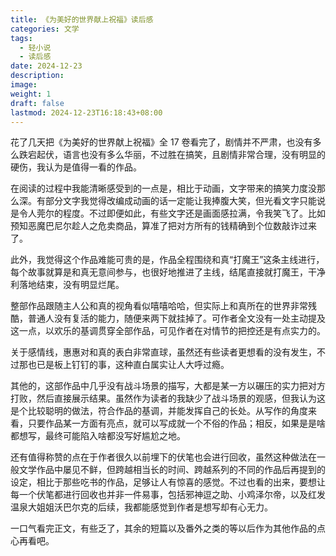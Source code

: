 ```yaml
---
title: 《为美好的世界献上祝福》读后感
categories: 文学
tags:
  - 轻小说
  - 读后感
date: 2024-12-23
description: 
image: 
weight: 1
draft: false
lastmod: 2024-12-23T16:18:43+08:00
---
```

花了几天把《为美好的世界献上祝福》全 17 卷看完了，剧情并不严肃，也没有多么跌宕起伏，语言也没有多么华丽，不过胜在搞笑，且剧情非常合理，没有明显的硬伤，我认为是值得一看的作品。

在阅读的过程中我能清晰感受到的一点是，相比于动画，文字带来的搞笑力度没那么深。有部分文字我觉得改编成动画的话一定能让我捧腹大笑，但光看文字只能说是令人莞尔的程度。不过即便如此，有些文字还是画面感拉满，令我笑飞了。比如预知恶魔巴尼尔趁人之危卖商品，算准了把对方所有的钱精确到个位数敲诈过来了。

此外，我觉得这个作品难能可贵的是，作品全程围绕和真“打魔王”这条主线进行，每个故事就算是和真无意间参与，也很好地推进了主线，结尾直接就打魔王，干净利落地结束，没有明显烂尾。

整部作品跟随主人公和真的视角看似嘻嘻哈哈，但实际上和真所在的世界非常残酷，普通人没有复活的能力，随便来两下就挂掉了。可作者全文没有一处主动提及这一点，以欢乐的基调贯穿全部作品，可见作者在对情节的把控还是有点实力的。

关于感情线，惠惠对和真的表白非常直球，虽然还有些读者更想看的没有发生，不过那也已是板上钉钉的事，这种直白属实让人大呼过瘾。

其他的，这部作品中几乎没有战斗场景的描写，大都是某一方以碾压的实力把对方打败，然后直接展示结果。虽然作为读者的我缺少了战斗场景的观感，但我认为这是个比较聪明的做法，符合作品的基调，并能发挥自己的长处。从写作的角度来看，只要作品某一方面有亮点，就可以写成就一个不俗的作品；相反，如果是是啥都想写，最终可能陷入啥都没写好尴尬之地。

还有值得称赞的点在于作者很久以前埋下的伏笔也会进行回收，虽然这种做法在一般文学作品中屡见不鲜，但跨越相当长的时间、跨越系列的不同的作品后再提到的设定，相比于那些吃书的作品，足够让人有惊喜的感觉。不过也看的出来，要想让每一个伏笔都进行回收也并非一件易事，包括邪神逗之助、小鸡泽尔帝，以及红发温泉大姐姐沃巴尔克的后续，我都能感觉到作者是想写却有心无力。

一口气看完正文，有些乏了，其余的短篇以及番外之类的等以后作为其他作品的点心再看吧。

